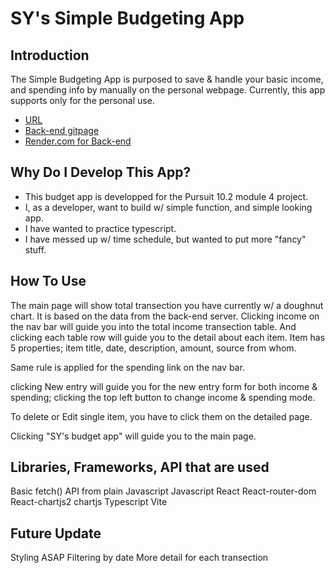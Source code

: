 # SY's Simple Budgeting App

## Introduction

The Simple Budgeting App is purposed to save & handle your basic income, and spending info by manually on the personal webpage.
Currently, this app supports only for the personal use.

- [URL](https://main--genuine-melomakarona-6f33bc.netlify.app/)
- [Back-end gitpage](https://github.com/dreamseekerfromn/project-pursuit-budgeting-app-backend)
- [Render.com for Back-end](https://project-pursuit-budgeting-app-backend.onrender.com)
  
## Why Do I Develop This App?

- This budget app is developped for the Pursuit 10.2 module 4 project.
- I, as a developer, want to build w/ simple function, and simple looking app.
- I have wanted to practice typescript.
- I have messed up w/ time schedule, but wanted to put more "fancy" stuff.

## How To Use

The main page will show total transection you have currently w/ a doughnut chart. It is based on the data from the back-end server.
Clicking income on the nav bar will guide you into the total income transection table. And clicking each table row will guide you to the detail about each item.
Item has 5 properties; item title, date, description, amount, source from whom.

Same rule is applied for the spending link on the nav bar.

clicking New entry will guide you for the new entry form for both income & spending; clicking the top left button to change income & spending mode.

To delete or Edit single item, you have to click them on the detailed page.

Clicking "SY's budget app" will guide you to the main page.

## Libraries, Frameworks, API that are used

Basic fetch() API from plain Javascript
Javascript
React
React-router-dom
React-chartjs2
chartjs
Typescript
Vite

## Future Update

Styling ASAP
Filtering by date
More detail for each transection